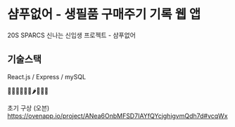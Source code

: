# 샴푸없어 - 생필품 구매주기 기록 웹 앱
20S SPARCS 신나는 신입생 프로젝트 - 샴푸없어

## 기술스택
React.js / Express / mySQL

🥔🧅🥕🧄🍌🥛🌶🍄🧻🧴

초기 구상 (오븐)
https://ovenapp.io/project/ANea6OnbMFSD7IAYfQYcjghigvmQdh7d#vcqWx
